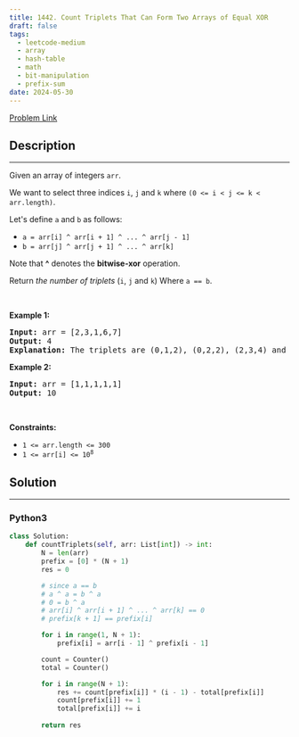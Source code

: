 ```yaml
---
title: 1442. Count Triplets That Can Form Two Arrays of Equal XOR
draft: false
tags: 
  - leetcode-medium
  - array
  - hash-table
  - math
  - bit-manipulation
  - prefix-sum
date: 2024-05-30
---
```


[Problem Link](https://leetcode.com/problems/count-triplets-that-can-form-two-arrays-of-equal-xor/)

## Description

---
<p>Given an array of integers <code>arr</code>.</p>

<p>We want to select three indices <code>i</code>, <code>j</code> and <code>k</code> where <code>(0 &lt;= i &lt; j &lt;= k &lt; arr.length)</code>.</p>

<p>Let&#39;s define <code>a</code> and <code>b</code> as follows:</p>

<ul>
	<li><code>a = arr[i] ^ arr[i + 1] ^ ... ^ arr[j - 1]</code></li>
	<li><code>b = arr[j] ^ arr[j + 1] ^ ... ^ arr[k]</code></li>
</ul>

<p>Note that <strong>^</strong> denotes the <strong>bitwise-xor</strong> operation.</p>

<p>Return <em>the number of triplets</em> (<code>i</code>, <code>j</code> and <code>k</code>) Where <code>a == b</code>.</p>

<p>&nbsp;</p>
<p><strong class="example">Example 1:</strong></p>

<pre>
<strong>Input:</strong> arr = [2,3,1,6,7]
<strong>Output:</strong> 4
<strong>Explanation:</strong> The triplets are (0,1,2), (0,2,2), (2,3,4) and (2,4,4)
</pre>

<p><strong class="example">Example 2:</strong></p>

<pre>
<strong>Input:</strong> arr = [1,1,1,1,1]
<strong>Output:</strong> 10
</pre>

<p>&nbsp;</p>
<p><strong>Constraints:</strong></p>

<ul>
	<li><code>1 &lt;= arr.length &lt;= 300</code></li>
	<li><code>1 &lt;= arr[i] &lt;= 10<sup>8</sup></code></li>
</ul>


## Solution

---
### Python3
``` py title='count-triplets-that-can-form-two-arrays-of-equal-xor'
class Solution:
    def countTriplets(self, arr: List[int]) -> int:
        N = len(arr)
        prefix = [0] * (N + 1)
        res = 0

        # since a == b
        # a ^ a = b ^ a
        # 0 = b ^ a
        # arr[i] ^ arr[i + 1] ^ ... ^ arr[k] == 0
        # prefix[k + 1] == prefix[i]

        for i in range(1, N + 1):
            prefix[i] = arr[i - 1] ^ prefix[i - 1]

        count = Counter()
        total = Counter()

        for i in range(N + 1):
            res += count[prefix[i]] * (i - 1) - total[prefix[i]]
            count[prefix[i]] += 1
            total[prefix[i]] += i
        
        return res
```

